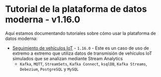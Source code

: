 # Tutorial de la plataforma de datos moderna - v1.16.0

Aquí estamos documentando tutoriales sobre cómo usar la plataforma de datos moderna:

*   [Seguimiento de vehículos IoT](./iot-vehicle-tracking/README.md) - `1.16.0` - Este es un caso de uso de extremo a extremo que utiliza datos de transmisión de vehículos IoT simulados que se analizan mediante Stream Analytics
    *   `Kafka`, `MQTT`, `StreamSets`, `Kafka Connect`, `ksqlDB`, `Kafka Streams`, `Debezium`, `PostgreSQL` y `MySQL`
